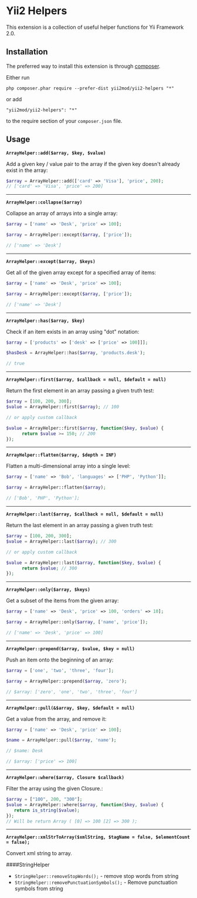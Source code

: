 # Yii2 Helpers
This extension is a collection of useful helper functions for Yii Framework 2.0. 

Installation
------------

The preferred way to install this extension is through [composer](http://getcomposer.org/download/).

Either run

```
php composer.phar require --prefer-dist yii2mod/yii2-helpers "*"
```

or add

```
"yii2mod/yii2-helpers": "*"
```

to the require section of your `composer.json` file.

Usage
-----
**```ArrayHelper::add($array, $key, $value)```**

Add a given key / value pair to the array if the given key doesn't already exist in the array:
```php
$array = ArrayHelper::add(['card' => 'Visa'], 'price', 200);
// ['card' => 'Visa', 'price' => 200]
```
------

**```ArrayHelper::collapse($array)```**

Collapse an array of arrays into a single array:
```php
$array = ['name' => 'Desk', 'price' => 100];

$array = ArrayHelper::except($array, ['price']);

// ['name' => 'Desk']
```
------

**```ArrayHelper::except($array, $keys)```**

Get all of the given array except for a specified array of items:
```php
$array = ['name' => 'Desk', 'price' => 100];

$array = ArrayHelper::except($array, ['price']);

// ['name' => 'Desk']
```
------

**```ArrayHelper::has($array, $key)```**

Check if an item exists in an array using "dot" notation:
```php
$array = ['products' => ['desk' => ['price' => 100]]];

$hasDesk = ArrayHelper::has($array, 'products.desk');

// true
```
------

**```ArrayHelper::first($array, $callback = null, $default = null)```**

Return the first element in an array passing a given truth test:
```php
$array = [100, 200, 300];
$value = ArrayHelper::first($array); // 100

// or apply custom callback

$value = ArrayHelper::first($array, function($key, $value) {
      return $value >= 150; // 200
});
```
------

**```ArrayHelper::flatten($array, $depth = INF)```**

Flatten a multi-dimensional array into a single level:
```php
$array = ['name' => 'Bob', 'languages' => ['PHP', 'Python']];

$array = ArrayHelper::flatten($array);

// ['Bob', 'PHP', 'Python'];
```
------

**```ArrayHelper::last($array, $callback = null, $default = null)```**

Return the last element in an array passing a given truth test:
```php
$array = [100, 200, 300];
$value = ArrayHelper::last($array); // 300

// or apply custom callback

$value = ArrayHelper::last($array, function($key, $value) {
      return $value; // 300
});
```
------

**```ArrayHelper::only($array, $keys)```**

Get a subset of the items from the given array:
```php
$array = ['name' => 'Desk', 'price' => 100, 'orders' => 10];

$array = ArrayHelper::only($array, ['name', 'price']);

// ['name' => 'Desk', 'price' => 100]
```
------

**```ArrayHelper::prepend($array, $value, $key = null)```**

Push an item onto the beginning of an array:
```php
$array = ['one', 'two', 'three', 'four'];

$array = ArrayHelper::prepend($array, 'zero');

// $array: ['zero', 'one', 'two', 'three', 'four']
```
------

**```ArrayHelper::pull(&$array, $key, $default = null)```**

Get a value from the array, and remove it:
```php
$array = ['name' => 'Desk', 'price' => 100];

$name = ArrayHelper::pull($array, 'name');

// $name: Desk

// $array: ['price' => 100]
```
------

**```ArrayHelper::where($array, Closure $callback)```**

Filter the array using the given Closure.:
```php
$array = ["100", 200, "300"];
$value = ArrayHelper::where($array, function($key, $value) {
   return is_string($value);
});
// Will be return Array ( [0] => 100 [2] => 300 );
```
------

**```ArrayHelper::xmlStrToArray($xmlString, $tagName = false, $elementCount = false);```**

Convert xml string to array.


####StringHelper
* ```StringHelper::removeStopWords();``` - remove stop words from string
* ```StringHelper::removePunctuationSymbols();``` - Remove punctuation symbols from string

